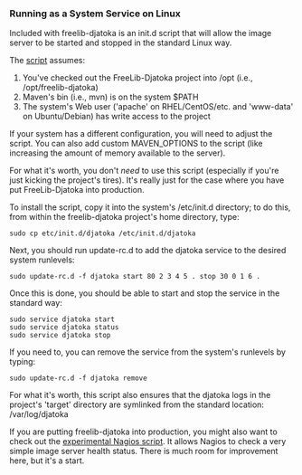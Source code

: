 ### Running as a System Service on Linux

Included with freelib-djatoka is an init.d script that will allow the image server to be started and stopped in the standard Linux way.

The [script](https://github.com/ksclarke/freelib-djatoka/blob/master/etc/init.d/djatoka) assumes:

 1. You've checked out the FreeLib-Djatoka project into /opt (i.e., /opt/freelib-djatoka)
 2. Maven's bin (i.e., mvn) is on the system $PATH
 3. The system's Web user ('apache' on RHEL/CentOS/etc. and 'www-data' on Ubuntu/Debian) has write access to the project
 
 If your system has a different configuration, you will need to adjust the script.  You can also add custom MAVEN_OPTIONS to the script (like increasing the amount of memory available to the server).

For what it's worth, you don't *need* to use this script (especially if you're just kicking the project's tires). It's really just for the case where you have put FreeLib-Djatoka into production.

To install the script, copy it into the system's /etc/init.d directory; to do this, from within the freelib-djatoka project's home directory, type:

    sudo cp etc/init.d/djatoka /etc/init.d/djatoka

Next, you should run update-rc.d to add the djatoka service to the desired system runlevels:

    sudo update-rc.d -f djatoka start 80 2 3 4 5 . stop 30 0 1 6 .

Once this is done, you should be able to start and stop the service in the standard way:

    sudo service djatoka start
    sudo service djatoka status
    sudo service djatoka stop

If you need to, you can remove the service from the system's runlevels by typing:

    sudo update-rc.d -f djatoka remove

For what it's worth, this script also ensures that the djatoka logs in the project's 'target' directory are symlinked from the standard location: /var/log/djatoka

If you are putting freelib-djatoka into production, you might also want to check out the [experimental Nagios script](https://github.com/ksclarke/freelib-djatoka/blob/master/bin/djNagios).  It allows Nagios to check a very simple image server health status.  There is much room for improvement here, but it's a start.